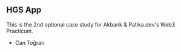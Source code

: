 ## HGS App

This is the 2nd optional case study for Akbank & Patika.dev's Web3 Practicum. <br>
- Can Toğran
